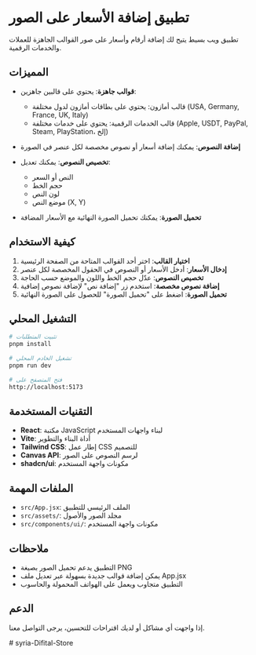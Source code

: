 # تطبيق إضافة الأسعار على الصور

تطبيق ويب بسيط يتيح لك إضافة أرقام وأسعار على صور القوالب الجاهزة للعملات والخدمات الرقمية.

## المميزات

- **قوالب جاهزة**: يحتوي على قالبين جاهزين:
  - قالب أمازون: يحتوي على بطاقات أمازون لدول مختلفة (USA, Germany, France, UK, Italy)
  - قالب الخدمات الرقمية: يحتوي على خدمات مختلفة (Apple, USDT, PayPal, Steam, PlayStation، إلخ)

- **إضافة النصوص**: يمكنك إضافة أسعار أو نصوص مخصصة لكل عنصر في الصورة

- **تخصيص النصوص**: يمكنك تعديل:
  - النص أو السعر
  - حجم الخط
  - لون النص
  - موضع النص (X, Y)

- **تحميل الصورة**: يمكنك تحميل الصورة النهائية مع الأسعار المضافة

## كيفية الاستخدام

1. **اختيار القالب**: اختر أحد القوالب المتاحة من الصفحة الرئيسية
2. **إدخال الأسعار**: أدخل الأسعار أو النصوص في الحقول المخصصة لكل عنصر
3. **تخصيص النصوص**: عدّل حجم الخط واللون والموضع حسب الحاجة
4. **إضافة نصوص مخصصة**: استخدم زر "إضافة نص" لإضافة نصوص إضافية
5. **تحميل الصورة**: اضغط على "تحميل الصورة" للحصول على الصورة النهائية

## التشغيل المحلي

```bash
# تثبيت المتطلبات
pnpm install

# تشغيل الخادم المحلي
pnpm run dev

# فتح المتصفح على
http://localhost:5173
```

## التقنيات المستخدمة

- **React**: مكتبة JavaScript لبناء واجهات المستخدم
- **Vite**: أداة البناء والتطوير
- **Tailwind CSS**: إطار عمل CSS للتصميم
- **Canvas API**: لرسم النصوص على الصور
- **shadcn/ui**: مكونات واجهة المستخدم

## الملفات المهمة

- `src/App.jsx`: الملف الرئيسي للتطبيق
- `src/assets/`: مجلد الصور والأصول
- `src/components/ui/`: مكونات واجهة المستخدم

## ملاحظات

- التطبيق يدعم تحميل الصور بصيغة PNG
- يمكن إضافة قوالب جديدة بسهولة عبر تعديل ملف App.jsx
- التطبيق متجاوب ويعمل على الهواتف المحمولة والحاسوب

## الدعم

إذا واجهت أي مشاكل أو لديك اقتراحات للتحسين، يرجى التواصل معنا.

#   s y r i a - D i f i t a l - S t o r e  
 